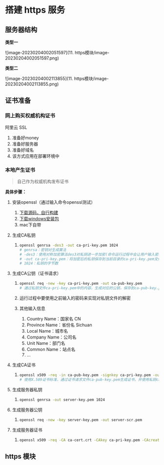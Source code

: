 # 搭建 https 服务

## 服务器结构

**类型一**

![image-20230204002051597](11. https模块/image-20230204002051597.png)

**类型二**

![image-20230204002113855](11. https模块/image-20230204002113855.png)

## 证书准备

### 网上购买权威机构证书

阿里云 SSL

1. 准备好money
2. 准备好服务器
3. 准备好域名
4. 该方式应用在部署环境中

### 本地产生证书

> 自己作为权威机构发布证书

**具体步骤：**

1. 安装openssl（通过输入命令openssl测试）

   1. [下载源码，自行构建](https://github.com/openssl/openssl)
   2. [下载windows安装包](https://slproweb.com/products/Win32OpenSSL.html)
   3. mac下自带

2. 生成CA私钥

   1. ```sh
      openssl genrsa -des3 -out ca-pri-key.pem 1024
      # genrsa：密钥对生成算法
      # -des3：使用对称加密算法des3对私钥进一步加密(命令运行过程中会让用户输入密码，该密码将作为des3算法的key)
      # -out ca-pri-key.pem：将加密后的私钥保存到当前目录的ca-pri-key.pem文件中 (pem：Privacy-Enhanced Mail (PEM) )
      # 1024：私钥的字节数
      ```

3. 生成CA公钥（证书请求）

   1. ```sh
      openssl req -new -key ca-pri-key.pem -out ca-pub-key.pem
      # 通过私钥文件ca-pri-key.pem中的内容，生成对应的公钥，保存到ca-pub-key.pem中
      ```

   2. 运行过程中要使用之前输入的密码来实现对私钥文件的解密

   3. 其他输入信息

      1. Country Name：国家名  CN
      2. Province Name：省份名 Sichuan
      3. Local Name：城市名
      4. Company Name：公司名
      5. Unit Name：部门名
      6. Common Name：站点名
      7. …

4. 生成CA证书

   1. ```sh
      openssl x509 -req -in ca-pub-key.pem -signkey ca-pri-key.pem -out ca-cert.crt
      # 使用X.509证书标准，通过证书请求文件ca-pub-key.pem生成证书，并使用私钥ca-pri-key.pem加密，然后把证书保存到ca-cert.crt文件中
      ```

5. 生成服务器私钥 

   1. ```sh
      openssl genrsa -out server-key.pem 1024

6. 生成服务器公钥

   1. ```sh
      openssl req -new -key server-key.pem -out server-scr.pem
      ```

7. 生成服务器证书

   1. ```sh
      openssl x509 -req -CA ca-cert.crt -CAkey ca-pri-key.pem -CAcreateserial -in server-scr.pem -out server-cert.crt

## https 模块

